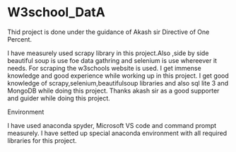 # W3school_DatA
Thid project is done under the guidance of Akash sir Directive of One Percent.

I have measurely used scrapy library in this project.Also ,side by side beautiful soup is use foe data gathring and selenium is use whereever it needs.
For scraping the w3schools website is used.
I get immense knowledge and good experience while working up in this project.
I get good knowledge of scrapy,selenium,beautifulsoup libraries and also sql lite 3 and MongoDB while doing this project.
Thanks akash sir as a good supporter and guider while doing this project.



Environment

I have used anaconda spyder, Microsoft VS code and command prompt measurely.
I have setted up special anaconda environment with all required libraries for this project.
